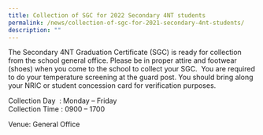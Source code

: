 ```yaml
---
title: Collection of SGC for 2022 Secondary 4NT students
permalink: /news/collection-of-sgc-for-2021-secondary-4nt-students/
description: ""
---
```


The Secondary 4NT Graduation Certificate (SGC) is ready for collection from the school general office. Please be in proper attire and footwear (shoes) when you come to the school to collect your SGC.  You are required to do your temperature screening at the guard post. You should bring along your NRIC or student concession card for verification purposes.

Collection Day  : Monday – Friday   
Collection Time : 0900 – 1700


Venue: General Office